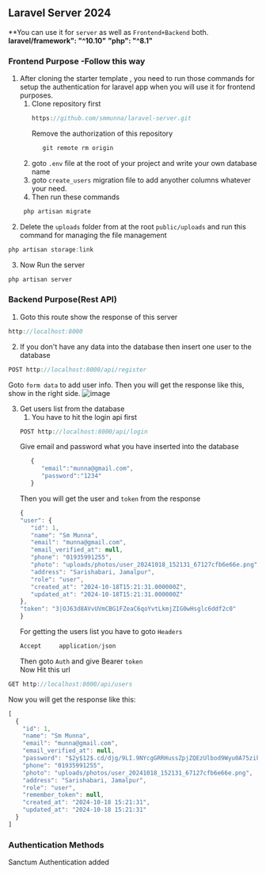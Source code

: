 ## Laravel Server 2024
**You can use it for `server` as well as `Frontend+Backend` both.
**laravel/framework": "^10.10"**
**"php": "^8.1"**
### Frontend Purpose -Follow this way
1. After cloning the starter template , you need to run those commands for setup the authentication for laravel app when you will use it for frontend purposes.
   1. Clone repository first
      ```javascript
      https://github.com/smmunna/laravel-server.git
      ```
      Remove the authorization of this repository
      ```javascript
         git remote rm origin
      ```
   2. goto `.env` file at the root of your project and write your own database name
   3. goto `create_users` migration file to add anyother columns whatever your need.
   4. Then run these commands
   ```javascript
    php artisan migrate
   ```
2. Delete the `uploads` folder from at the root `public/uploads` and run this command for managing the file management
```javascript
php artisan storage:link
```
3. Now Run the server
```javascript
php artisan server
```

### Backend Purpose(Rest API)

1. Goto this route show the response of this server
```javascript
http://localhost:8000
```
2. If you don't have any data into the database then insert one user to the database
```javascript
POST http://localhost:8000/api/register
```
Goto `form data` to add user info. Then you will get the response like this, show in the right side.
![image](https://github.com/user-attachments/assets/5d853eda-ef46-4751-802d-82de1f911c2e)

3. Get users list from the database
   1. You have to hit the login api first 
   ```javascript
   POST http://localhost:8000/api/login
   ```
   Give email and password what you have inserted into the database
   ```javascript
      {
         "email":"munna@gmail.com",
         "password":"1234"
      }
   ```
   Then you will get the user and `token` from the response
   ```javascript
   {
   "user": {
      "id": 1,
      "name": "Sm Munna",
      "email": "munna@gmail.com",
      "email_verified_at": null,
      "phone": "01935991255",
      "photo": "uploads/photos/user_20241018_152131_67127cfb6e66e.png",
      "address": "Sarishabari, Jamalpur",
      "role": "user",
      "created_at": "2024-10-18T15:21:31.000000Z",
      "updated_at": "2024-10-18T15:21:31.000000Z"
   },
   "token": "3|OJ63d8AVvUVmCBG1FZeaC6qoYvtLkmjZIG0wHsglc6ddf2c0"
   }
   ```
   For getting the users list you have to goto `Headers`
   ```javascript
   Accept     application/json
   ```
   Then goto `Auth` and give Bearer `token` <br>
   Now Hit  this url
```javascript
GET http://localhost:8000/api/users
```
Now you will get the response like this:
```javascript
[
  {
    "id": 1,
    "name": "Sm Munna",
    "email": "munna@gmail.com",
    "email_verified_at": null,
    "password": "$2y$12$.cd/djg/9LI.9NYcgGRRHussZpjZQEzUlbod9Wyu0A75zikJKilIq",
    "phone": "01935991255",
    "photo": "uploads/photos/user_20241018_152131_67127cfb6e66e.png",
    "address": "Sarishabari, Jamalpur",
    "role": "user",
    "remember_token": null,
    "created_at": "2024-10-18 15:21:31",
    "updated_at": "2024-10-18 15:21:31"
  }
]
```

### Authentication Methods
Sanctum Authentication added
